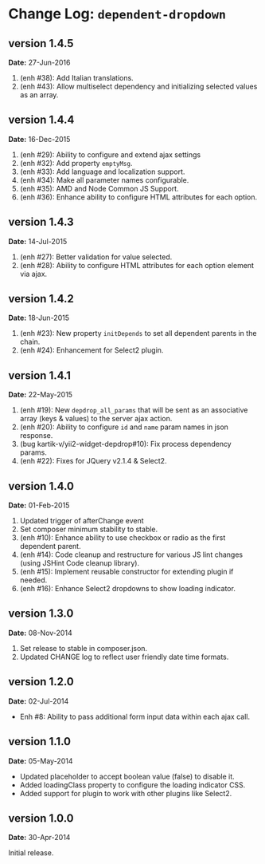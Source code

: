 Change Log: `dependent-dropdown`
================================

## version 1.4.5

**Date:** 27-Jun-2016

1. (enh #38): Add Italian translations.
2. (enh #43): Allow multiselect dependency and initializing selected values as an array.

## version 1.4.4

**Date:** 16-Dec-2015

1. (enh #29): Ability to configure and extend ajax settings
2. (enh #32): Add property `emptyMsg`.
3. (enh #33): Add language and localization support.
4. (enh #34): Make all parameter names configurable.
5. (enh #35): AMD and Node Common JS Support.
6. (enh #36): Enhance ability to configure HTML attributes for each option.

## version 1.4.3

**Date:** 14-Jul-2015

1. (enh #27): Better validation for value selected.
2. (enh #28): Ability to configure HTML attributes for each option element via ajax.

## version 1.4.2

**Date:** 18-Jun-2015

1. (enh #23): New property `initDepends` to set all dependent parents in the chain.
2. (enh #24): Enhancement for Select2 plugin.

## version 1.4.1

**Date:** 22-May-2015

1. (enh #19): New `depdrop_all_params` that will be sent as an associative array (keys & values) to the server ajax action.
2. (enh #20): Ability to configure `id` and `name` param names in json response.
3. (bug kartik-v/yii2-widget-depdrop#10): Fix process dependency params.
4. (enh #22): Fixes for JQuery v2.1.4 & Select2.

## version 1.4.0

**Date:** 01-Feb-2015

1. Updated trigger of afterChange event
2. Set composer minimum stability to stable.
3. (enh #10): Enhance ability to use checkbox or radio as the first dependent parent.
4. (enh #14): Code cleanup and restructure for various JS lint changes (using JSHint Code cleanup library).
5. (enh #15): Implement reusable constructor for extending plugin if needed.
6. (enh #16): Enhance Select2 dropdowns to show loading indicator.

## version 1.3.0

**Date:** 08-Nov-2014

1. Set release to stable in composer.json.
2. Updated CHANGE log to reflect user friendly date time formats.

## version 1.2.0

**Date:** 02-Jul-2014

- Enh #8: Ability to pass additional form input data within each ajax call.

## version 1.1.0

**Date:** 05-May-2014

- Updated placeholder to accept boolean value (false) to disable it.
- Added loadingClass property to configure the loading indicator CSS.
- Added support for plugin to work with other plugins like Select2.


## version 1.0.0

**Date:** 30-Apr-2014

Initial release.
